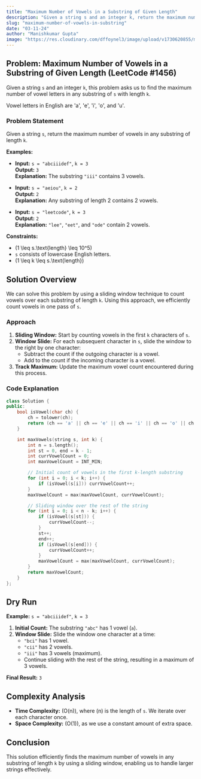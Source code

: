 ```yaml
---
title: "Maximum Number of Vowels in a Substring of Given Length"
description: "Given a string s and an integer k, return the maximum number of vowels in any substring of length k."
slug: "maximum-number-of-vowels-in-substring"
date: "03-11-24"
author: "Manishkumar Gupta"
image: "https://res.cloudinary.com/dffoynel3/image/upload/v1730620855/maximum-vowels-in-substring_t7u3pe.png"
---
```


## Problem: Maximum Number of Vowels in a Substring of Given Length (LeetCode #1456)

Given a string `s` and an integer `k`, this problem asks us to find the maximum number of vowel letters in any substring of `s` with length `k`. 

Vowel letters in English are 'a', 'e', 'i', 'o', and 'u'.

### Problem Statement

Given a string `s`, return the maximum number of vowels in any substring of length `k`.

**Examples:**
- **Input:** `s = "abciiidef"`, `k = 3`  
  **Output:** `3`  
  **Explanation:** The substring `"iii"` contains 3 vowels.

- **Input:** `s = "aeiou"`, `k = 2`  
  **Output:** `2`  
  **Explanation:** Any substring of length 2 contains 2 vowels.

- **Input:** `s = "leetcode"`, `k = 3`  
  **Output:** `2`  
  **Explanation:** `"lee"`, `"eet"`, and `"ode"` contain 2 vowels.

**Constraints:**
- \(1 \leq s.\text{length} \leq 10^5\)
- `s` consists of lowercase English letters.
- \(1 \leq k \leq s.\text{length}\)

## Solution Overview

We can solve this problem by using a sliding window technique to count vowels over each substring of length `k`. Using this approach, we efficiently count vowels in one pass of `s`.

### Approach

1. **Sliding Window:** Start by counting vowels in the first `k` characters of `s`.
2. **Window Slide:** For each subsequent character in `s`, slide the window to the right by one character:
   - Subtract the count if the outgoing character is a vowel.
   - Add to the count if the incoming character is a vowel.
3. **Track Maximum:** Update the maximum vowel count encountered during this process.

### Code Explanation

```cpp
class Solution {
public:
    bool isVowel(char ch) {
        ch = tolower(ch);
        return (ch == 'a' || ch == 'e' || ch == 'i' || ch == 'o' || ch == 'u');
    }

    int maxVowels(string s, int k) {
        int n = s.length();
        int st = 0, end = k - 1;
        int currVowelCount = 0;
        int maxVowelCount = INT_MIN;

        // Initial count of vowels in the first k-length substring
        for (int i = 0; i < k; i++) {
            if (isVowel(s[i])) currVowelCount++;
        }
        maxVowelCount = max(maxVowelCount, currVowelCount);

        // Sliding window over the rest of the string
        for (int i = 0; i < n - k; i++) {
            if (isVowel(s[st])) {
                currVowelCount--;
            }
            st++;
            end++;
            if (isVowel(s[end])) {
                currVowelCount++;
            }
            maxVowelCount = max(maxVowelCount, currVowelCount);
        }
        return maxVowelCount;
    }
};
```

## Dry Run

**Example:** `s = "abciiidef"`, `k = 3`

1. **Initial Count:** The substring `"abc"` has 1 vowel (`a`).
2. **Window Slide:** Slide the window one character at a time:
   - `"bci"` has 1 vowel.
   - `"cii"` has 2 vowels.
   - `"iii"` has 3 vowels (maximum).
   - Continue sliding with the rest of the string, resulting in a maximum of 3 vowels.
   
**Final Result:** `3`

## Complexity Analysis

- **Time Complexity:** \(O(n)\), where \(n\) is the length of `s`. We iterate over each character once.
- **Space Complexity:** \(O(1)\), as we use a constant amount of extra space.

## Conclusion

This solution efficiently finds the maximum number of vowels in any substring of length `k` by using a sliding window, enabling us to handle larger strings effectively.
